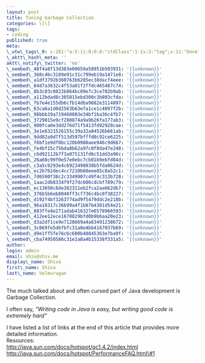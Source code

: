 ```yaml
---
layout: post
title: Tuning Garbage Collection
categories: \[\]
tags:
- coding
published: true
meta:
\_utw\_tags\_0: s:261:"a:5:{i:0;O:8:"stdClass":1:{s:3:"tag";s:11:"Development";}i:1;O:8:"stdClass":1:{s:3:"tag";s:18:"garbage\_collection";}i:2;O:8:"stdClass":1:{s:3:"tag";s:6:"HOW-TO";}i:3;O:8:"stdClass":1:{s:3:"tag";s:4:"Java";}i:4;O:8:"stdClass":1:{s:3:"tag";s:13:"Tips-n-Tricks";}}";
\_aktt\_hash\_meta: ''
aktt\_notify\_twitter: 'no'
\_oembed\_48f4a8f13d383e00659a58951b503931: '{{unknown}}'
\_oembed\_360c4bc3189e91c31c799eb19a1471e8: '{{unknown}}'
\_oembed\_a1df3792b360763b6285ec38dacf4eee: '{{unknown}}'
\_oembed\_84d7a3632c4f53a01f2ffdc465487c74: '{{unknown}}'
\_oembed\_8b3c03c0822b864bc09e7c3ce702b9ab: '{{unknown}}'
\_oembed\_a112bdad8c385015ebd300c3b803cfda: '{{unknown}}'
\_oembed\_fb7e4e155db6cfb14dba9682e3114897: '{{unknown}}'
\_oembed\_63ca6a1d0d2563b63efa1ce1c4097f2b: '{{unknown}}'
\_oembed\_98bbb19a719460803e34bf1ba36c4fb7: '{{unknown}}'
\_oembed\_3729015e9cf280874a9a9b26fa177ab3: '{{unknown}}'
\_oembed\_900fca0e3dd276d71f5413fd92920cae: '{{unknown}}'
\_oembed\_3e1e6321526155c39a32a84526b661ab: '{{unknown}}'
\_oembed\_9dd82a9d7f513d597bfffd0c92ce6225: '{{unknown}}'
\_oembed\_f6bf1e9df0bc120b0980aee946c9d667: '{{unknown}}'
\_oembed\_fe4bf15c75bda8b62a97c0f8da47e248: '{{unknown}}'
\_oembed\_c6d92112b7f3a075131fd6c51dd3a96c: '{{unknown}}'
\_oembed\_26a60c99f0e57e0ebc7cb01b9ebfd84d: '{{unknown}}'
\_oembed\_c3a5c0293e4c6923498038b5fda0624d: '{{unknown}}'
\_oembed\_ec2b762dec4cc7210b60eee85c8a52c1: '{{unknown}}'
\_oembed\_7d6590f38c2c3349907c49f4c313b728: '{{unknown}}'
\_oembed\_1aac2db8334f9f27dc606cdcbf789c79: '{{unknown}}'
\_oembed\_ec13650c8de382311eb2fca2aa662db7: '{{unknown}}'
\_oembed\_376b5b6eb8040ff3cf736c4bc0f38227: '{{unknown}}'
\_oembed\_d192f4bf3263774ad9f5479ddc2e218b: '{{unknown}}'
\_oembed\_96a18317c36b99a4f1b87b4301d54e21: '{{unknown}}'
\_oembed\_803ffe4e271adab416327e6578966593: '{{unknown}}'
\_oembed\_412ee12ece1670829bfd0b9b6aa20e23: '{{unknown}}'
\_oembed\_d3a2df1ce9e7128669a4a63491238672: '{{unknown}}'
\_oembed\_3c069fe5d6fbfc31a0e4bb4167037b69: '{{unknown}}'
\_oembed\_d9e1ff5fe76c6c600b40845363e7ba9f: '{{unknown}}'
\_oembed\_cba74950586c31e2a8a4b15338f331a5: '{{unknown}}'
author:
login: admin
email: shiv@shiv.me
display\_name: Shiva
first\_name: Shiva
last\_name: Velmurugan
---
```


The much talked about and often cursed part of Java development is Garbage Collection.

I often say, _"Writing code in Java is easy, but writing good code is extremely hard"_

I have listed a list of links at the end of this article that provides more detailed information.  
Resources:  
http://java.sun.com/docs/hotspot/gc1.4.2/index.html  
http://java.sun.com/docs/hotspot/PerformanceFAQ.html\#1
